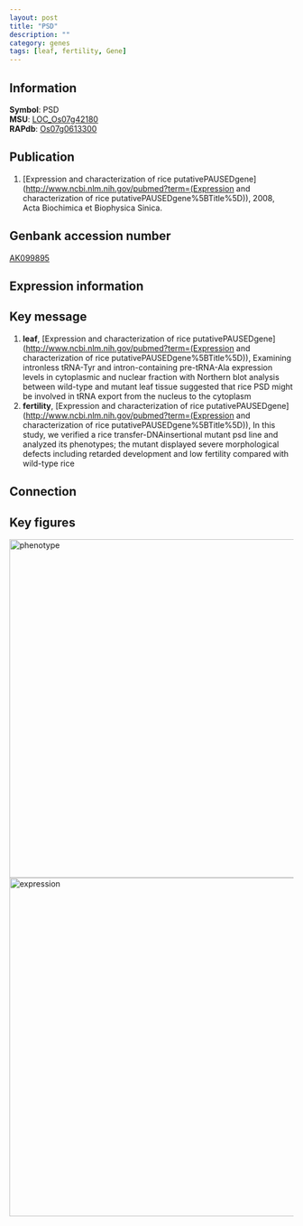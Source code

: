 ```yaml
---
layout: post
title: "PSD"
description: ""
category: genes
tags: [leaf, fertility, Gene]
---
```


## Information
__Symbol__: PSD  
__MSU__: [LOC_Os07g42180](http://rice.plantbiology.msu.edu/cgi-bin/ORF_infopage.cgi?orf=LOC_Os07g42180)  
__RAPdb__: [Os07g0613300](http://rapdb.dna.affrc.go.jp/viewer/gbrowse_details/irgsp1?name=Os07g0613300)  

## Publication
1. [Expression and characterization of rice putativePAUSEDgene](http://www.ncbi.nlm.nih.gov/pubmed?term=(Expression and characterization of rice putativePAUSEDgene%5BTitle%5D)), 2008, Acta Biochimica et Biophysica Sinica.

## Genbank accession number
[AK099895](http://www.ncbi.nlm.nih.gov/nuccore/AK099895)

## Expression information

## Key message
1. __leaf__, [Expression and characterization of rice putativePAUSEDgene](http://www.ncbi.nlm.nih.gov/pubmed?term=(Expression and characterization of rice putativePAUSEDgene%5BTitle%5D)),  Examining intronless tRNA-Tyr and intron-containing pre-tRNA-Ala expression levels in cytoplasmic and nuclear fraction with Northern blot analysis between wild-type and mutant leaf tissue suggested that rice PSD might be involved in tRNA export from the nucleus to the cytoplasm
2. __fertility__, [Expression and characterization of rice putativePAUSEDgene](http://www.ncbi.nlm.nih.gov/pubmed?term=(Expression and characterization of rice putativePAUSEDgene%5BTitle%5D)),  In this study, we verified a rice transfer-DNAinsertional mutant psd line and analyzed its phenotypes; the mutant displayed severe morphological defects including retarded development and low fertility compared with wild-type rice

## Connection

## Key figures
<img src="http://ricencode.github.io/images/PSD.pheno.png" alt="phenotype"  style="width: 600px;"/>

<img src="http://ricencode.github.io/images/PSD.exp.png" alt="expression"  style="width: 600px;"/>


